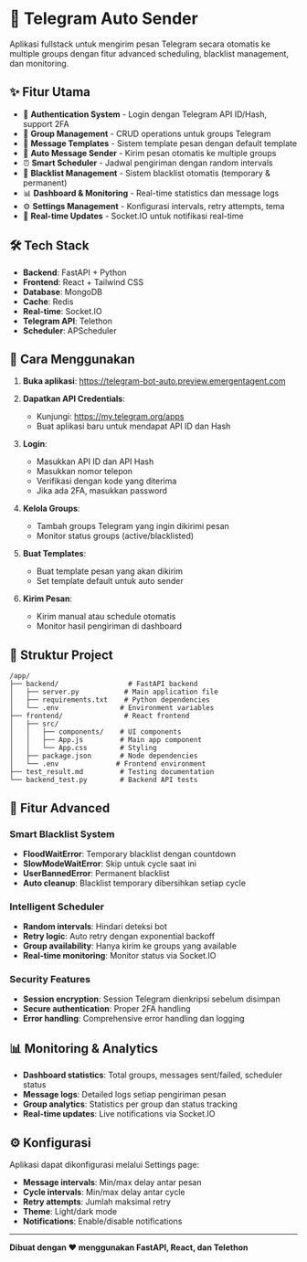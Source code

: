# 🤖 Telegram Auto Sender

Aplikasi fullstack untuk mengirim pesan Telegram secara otomatis ke multiple groups dengan fitur advanced scheduling, blacklist management, dan monitoring.

## ✨ Fitur Utama

- 🔐 **Authentication System** - Login dengan Telegram API ID/Hash, support 2FA
- 👥 **Group Management** - CRUD operations untuk groups Telegram
- 📝 **Message Templates** - Sistem template pesan dengan default template
- 🚀 **Auto Message Sender** - Kirim pesan otomatis ke multiple groups
- ⏰ **Smart Scheduler** - Jadwal pengiriman dengan random intervals
- 🚫 **Blacklist Management** - Sistem blacklist otomatis (temporary & permanent)
- 📊 **Dashboard & Monitoring** - Real-time statistics dan message logs
- ⚙️ **Settings Management** - Konfigurasi intervals, retry attempts, tema
- 🔄 **Real-time Updates** - Socket.IO untuk notifikasi real-time

## 🛠️ Tech Stack

- **Backend**: FastAPI + Python
- **Frontend**: React + Tailwind CSS
- **Database**: MongoDB
- **Cache**: Redis
- **Real-time**: Socket.IO
- **Telegram API**: Telethon
- **Scheduler**: APScheduler

## 🚀 Cara Menggunakan

1. **Buka aplikasi**: https://telegram-bot-auto.preview.emergentagent.com

2. **Dapatkan API Credentials**:
   - Kunjungi: https://my.telegram.org/apps
   - Buat aplikasi baru untuk mendapat API ID dan Hash

3. **Login**:
   - Masukkan API ID dan API Hash
   - Masukkan nomor telepon
   - Verifikasi dengan kode yang diterima
   - Jika ada 2FA, masukkan password

4. **Kelola Groups**:
   - Tambah groups Telegram yang ingin dikirimi pesan
   - Monitor status groups (active/blacklisted)

5. **Buat Templates**:
   - Buat template pesan yang akan dikirim
   - Set template default untuk auto sender

6. **Kirim Pesan**:
   - Kirim manual atau schedule otomatis
   - Monitor hasil pengiriman di dashboard

## 📁 Struktur Project

```
/app/
├── backend/                 # FastAPI backend
│   ├── server.py           # Main application file
│   ├── requirements.txt    # Python dependencies
│   └── .env               # Environment variables
├── frontend/               # React frontend
│   ├── src/
│   │   ├── components/    # UI components
│   │   ├── App.js         # Main app component
│   │   └── App.css        # Styling
│   ├── package.json       # Node dependencies
│   └── .env              # Frontend environment
├── test_result.md         # Testing documentation
└── backend_test.py        # Backend API tests
```

## 🔧 Fitur Advanced

### Smart Blacklist System
- **FloodWaitError**: Temporary blacklist dengan countdown
- **SlowModeWaitError**: Skip untuk cycle saat ini
- **UserBannedError**: Permanent blacklist
- **Auto cleanup**: Blacklist temporary dibersihkan setiap cycle

### Intelligent Scheduler
- **Random intervals**: Hindari deteksi bot
- **Retry logic**: Auto retry dengan exponential backoff
- **Group availability**: Hanya kirim ke groups yang available
- **Real-time monitoring**: Monitor status via Socket.IO

### Security Features
- **Session encryption**: Session Telegram dienkripsi sebelum disimpan
- **Secure authentication**: Proper 2FA handling
- **Error handling**: Comprehensive error handling dan logging

## 📊 Monitoring & Analytics

- **Dashboard statistics**: Total groups, messages sent/failed, scheduler status
- **Message logs**: Detailed logs setiap pengiriman pesan
- **Group analytics**: Statistics per group dan status tracking
- **Real-time updates**: Live notifications via Socket.IO

## ⚙️ Konfigurasi

Aplikasi dapat dikonfigurasi melalui Settings page:
- **Message intervals**: Min/max delay antar pesan
- **Cycle intervals**: Min/max delay antar cycle
- **Retry attempts**: Jumlah maksimal retry
- **Theme**: Light/dark mode
- **Notifications**: Enable/disable notifications

---

**Dibuat dengan ❤️ menggunakan FastAPI, React, dan Telethon**